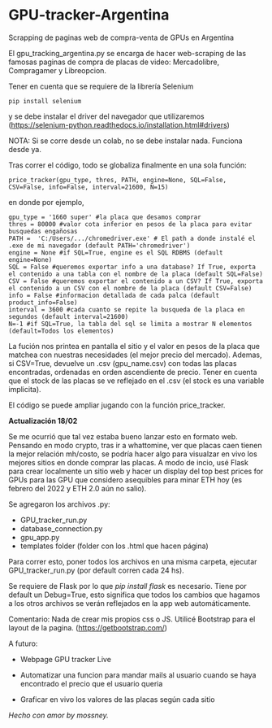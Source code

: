 # GPU-tracker-Argentina
Scrapping de paginas web de compra-venta de GPUs en Argentina


El gpu_tracking_argentina.py se encarga de hacer web-scraping de las famosas paginas de compra de placas de video: Mercadolibre, Compragamer y Libreopcion. 

Tener en cuenta que se requiere de la librería Selenium

```
pip install selenium
```
y se debe instalar el driver del navegador que utilizaremos (https://selenium-python.readthedocs.io/installation.html#drivers)

NOTA: Si se corre desde un colab, no se debe instalar nada. Funciona desde ya.

Tras correr el código, todo se globaliza finalmente en una sola función: 
```
price_tracker(gpu_type, thres, PATH, engine=None, SQL=False, CSV=False, info=False, interval=21600, N=15)
```

en donde por ejemplo, 

```
gpu_type = '1660 super' #la placa que desamos comprar
thres = 80000 #valor cota inferior en pesos de la placa para evitar busquedas engañosas
PATH =  'C:/Users/.../chromedriver.exe' # El path a donde instalé el .exe de mi navegador (default PATH='chromedriver')
engine = None #if SQL=True, engine es el SQL RDBMS (default engine=None)
SQL = False #queremos exportar info a una database? If True, exporta el contenido a una tabla con el nombre de la placa (default SQL=False)
CSV = False #queremos exportar el contenido a un CSV? If True, exporta el contenido a un CSV con el nombre de la placa (default CSV=False)
info = False #informacion detallada de cada palca (default product_info=False)
interval = 3600 #cada cuanto se repite la busqueda de la placa en segundos (default interval=21600)
N=-1 #if SQL=True, la tabla del sql se limita a mostrar N elementos (default=Todos los elementos)
```

La fución nos printea en pantalla el sitio y el valor en pesos de la placa que matchea con nuestras necesidades (el mejor precio del mercado).
Ademas, si CSV=True, devuelve un .csv (gpu_name.csv) con todas las placas encontradas, ordenadas en orden ascendiente de precio. Tener en cuenta que el stock de las placas se ve reflejado en el .csv (el stock es una variable implicita).


El código se puede ampliar jugando con la función price_tracker. 

**Actualización 18/02**

Se me ocurrió que tal vez estaba bueno lanzar esto en formato web. Pensando en modo crypto, tras ir a whattomine, ver que placas caen tienen la mejor relación mh/costo, se podría hacer algo para visualzar en vivo los mejores sitios en donde comprar las placas. A modo de incio, usé Flask para crear localmente un sitio web y hacer un display del top best prices for GPUs para las GPU que considero asequibles para minar ETH hoy (es febrero del 2022 y ETH 2.0 aún no salio).

Se agregaron los archivos .py:

  - GPU_tracker_run.py
  - database_connection.py
  - gpu_app.py
  - templates folder (folder con los .html que hacen página)


Para correr esto, poner todos los archivos en una misma carpeta, ejecutar GPU_tracker_run.py (por default corren cada 24 hs). 

Se requiere de Flask por lo que *pip install flask* es necesario. Tiene por default un Debug=True, esto significa que todos los cambios que hagamos a los otros archivos se verán reflejados en la app web automáticamente.  

Comentario: Nada de crear mis propios css o JS. Utilicé Bootstrap para el layout de la pagina. (https://getbootstrap.com/)

A futuro:

  + Webpage GPU tracker Live

  + Automatizar una funcion para mandar mails al usuario cuando se haya encontrado el precio que el usuario queria
  
  + Graficar en vivo los valores de las placas según cada sitio
  


*Hecho con amor by mossney.*
